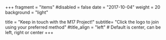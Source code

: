 +++
fragment = "items"
#disabled = false
date = "2017-10-04"
weight = 20
background = "light"

title = "Keep in touch with the M17 Project!"
subtitle= "Click the logo to join using your preferred method"
#title_align = "left" # Default is center, can be left, right or center
+++
